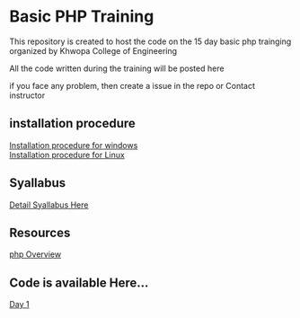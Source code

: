 # Basic PHP Training
This repository is created to host the code on the 15 day basic php trainging organized by Khwopa College of Engineering

All the code written during the training will be posted here

if you face any problem, then create a issue in the repo or Contact instructor

## installation procedure
<a href="https://github.com/Niranjan2054/basic-php-training/blob/master/installation%20for%20windows.pdf">Installation procedure for windows</a><br>
<a href="https://github.com/Niranjan2054/basic-php-training/blob/master/installation%20for%20linux.pdf">Installation procedure for Linux</a>


## Syallabus
<a href="https://github.com/Niranjan2054/basic-php-training/blob/master/basic-php-training-syallabus.pdf">Detail Syallabus Here</a>

## Resources
[php Overview](https://github.com/Niranjan2054/basic-php-training/blob/master/Basic%20php%20training.pptx)


## Code is available Here...
[Day 1 ](https://github.com/Niranjan2054/basic-php-training/blob/master/index.php)

